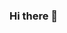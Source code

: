 ### Hi there 👋

<!--
**marc-prvlimburg/marc-prvlimburg** is a ✨ _special_ ✨ repository because its `README.md` (this file) appears on your GitHub profile.

Here are some ideas to get you started:

- 🔭 I’m currently working on collaborating in transforming data and cubes for accessing Woonmonitor data.
- 🌱 I’m currently learning to get familiar with Gishub...
- 👯 I’m looking to collaborate on ...
- 🤔 I’m looking for help with ...
- 💬 Ask me about ...
- 📫 How to reach me: ...
- 😄 Pronouns: ...
- ⚡ Fun fact: ...
-->
